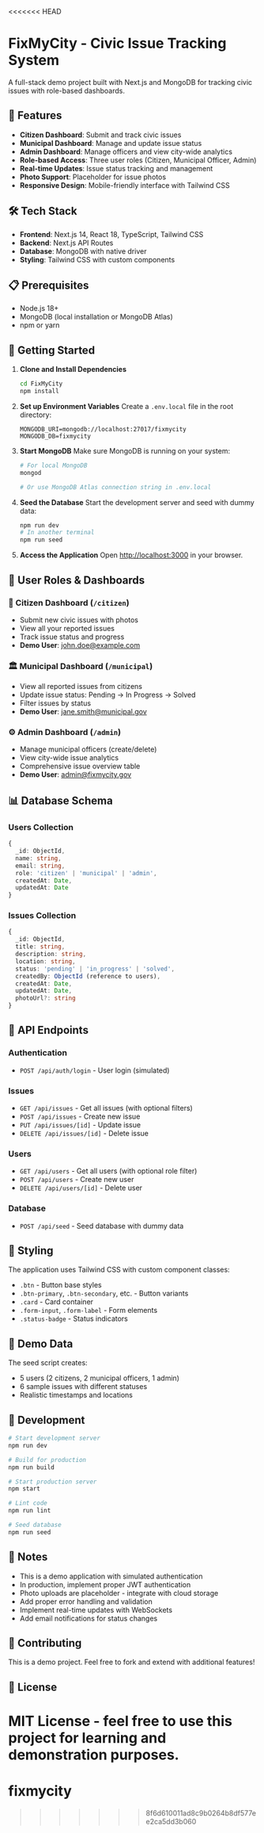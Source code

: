 <<<<<<< HEAD
# FixMyCity - Civic Issue Tracking System

A full-stack demo project built with Next.js and MongoDB for tracking civic issues with role-based dashboards.

## 🚀 Features

- **Citizen Dashboard**: Submit and track civic issues
- **Municipal Dashboard**: Manage and update issue status
- **Admin Dashboard**: Manage officers and view city-wide analytics
- **Role-based Access**: Three user roles (Citizen, Municipal Officer, Admin)
- **Real-time Updates**: Issue status tracking and management
- **Photo Support**: Placeholder for issue photos
- **Responsive Design**: Mobile-friendly interface with Tailwind CSS

## 🛠️ Tech Stack

- **Frontend**: Next.js 14, React 18, TypeScript, Tailwind CSS
- **Backend**: Next.js API Routes
- **Database**: MongoDB with native driver
- **Styling**: Tailwind CSS with custom components

## 📋 Prerequisites

- Node.js 18+ 
- MongoDB (local installation or MongoDB Atlas)
- npm or yarn

## 🚀 Getting Started

1. **Clone and Install Dependencies**
   ```bash
   cd FixMyCity
   npm install
   ```

2. **Set up Environment Variables**
   Create a `.env.local` file in the root directory:
   ```env
   MONGODB_URI=mongodb://localhost:27017/fixmycity
   MONGODB_DB=fixmycity
   ```

3. **Start MongoDB**
   Make sure MongoDB is running on your system:
   ```bash
   # For local MongoDB
   mongod
   
   # Or use MongoDB Atlas connection string in .env.local
   ```

4. **Seed the Database**
   Start the development server and seed with dummy data:
   ```bash
   npm run dev
   # In another terminal
   npm run seed
   ```

5. **Access the Application**
   Open [http://localhost:3000](http://localhost:3000) in your browser.

## 🎯 User Roles & Dashboards

### 👤 Citizen Dashboard (`/citizen`)
- Submit new civic issues with photos
- View all your reported issues
- Track issue status and progress
- **Demo User**: john.doe@example.com

### 🏛️ Municipal Dashboard (`/municipal`)
- View all reported issues from citizens
- Update issue status: Pending → In Progress → Solved
- Filter issues by status
- **Demo User**: jane.smith@municipal.gov

### ⚙️ Admin Dashboard (`/admin`)
- Manage municipal officers (create/delete)
- View city-wide issue analytics
- Comprehensive issue overview table
- **Demo User**: admin@fixmycity.gov

## 📊 Database Schema

### Users Collection
```typescript
{
  _id: ObjectId,
  name: string,
  email: string,
  role: 'citizen' | 'municipal' | 'admin',
  createdAt: Date,
  updatedAt: Date
}
```

### Issues Collection
```typescript
{
  _id: ObjectId,
  title: string,
  description: string,
  location: string,
  status: 'pending' | 'in_progress' | 'solved',
  createdBy: ObjectId (reference to users),
  createdAt: Date,
  updatedAt: Date,
  photoUrl?: string
}
```

## 🔌 API Endpoints

### Authentication
- `POST /api/auth/login` - User login (simulated)

### Issues
- `GET /api/issues` - Get all issues (with optional filters)
- `POST /api/issues` - Create new issue
- `PUT /api/issues/[id]` - Update issue
- `DELETE /api/issues/[id]` - Delete issue

### Users
- `GET /api/users` - Get all users (with optional role filter)
- `POST /api/users` - Create new user
- `DELETE /api/users/[id]` - Delete user

### Database
- `POST /api/seed` - Seed database with dummy data

## 🎨 Styling

The application uses Tailwind CSS with custom component classes:
- `.btn` - Button base styles
- `.btn-primary`, `.btn-secondary`, etc. - Button variants
- `.card` - Card container
- `.form-input`, `.form-label` - Form elements
- `.status-badge` - Status indicators

## 🧪 Demo Data

The seed script creates:
- 5 users (2 citizens, 2 municipal officers, 1 admin)
- 6 sample issues with different statuses
- Realistic timestamps and locations

## 🔧 Development

```bash
# Start development server
npm run dev

# Build for production
npm run build

# Start production server
npm start

# Lint code
npm run lint

# Seed database
npm run seed
```

## 📝 Notes

- This is a demo application with simulated authentication
- In production, implement proper JWT authentication
- Photo uploads are placeholder - integrate with cloud storage
- Add proper error handling and validation
- Implement real-time updates with WebSockets
- Add email notifications for status changes

## 🤝 Contributing

This is a demo project. Feel free to fork and extend with additional features!

## 📄 License

MIT License - feel free to use this project for learning and demonstration purposes.
=======
# fixmycity
>>>>>>> 8f6d610011ad8c9b0264b8df577ee2ca5dd3b060
